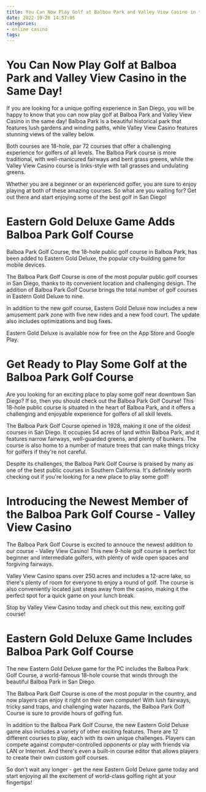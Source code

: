 ```yaml
---
title: You Can Now Play Golf at Balboa Park and Valley View Casino in the Same Day!
date: 2022-10-28 14:57:05
categories:
- online casino
tags:
---
```



#  You Can Now Play Golf at Balboa Park and Valley View Casino in the Same Day!

If you are looking for a unique golfing experience in San Diego, you will be happy to know that you can now play golf at Balboa Park and Valley View Casino in the same day! Balboa Park is a beautiful historical park that features lush gardens and winding paths, while Valley View Casino features stunning views of the valley below.

Both courses are 18-hole, par 72 courses that offer a challenging experience for golfers of all levels. The Balboa Park course is more traditional, with well-manicured fairways and bent grass greens, while the Valley View Casino course is links-style with tall grasses and undulating greens.

Whether you are a beginner or an experienced golfer, you are sure to enjoy playing at both of these amazing courses. So what are you waiting for? Get out there and start enjoying some of the best golf in San Diego!

#  Eastern Gold Deluxe Game Adds Balboa Park Golf Course

Balboa Park Golf Course, the 18-hole public golf course in Balboa Park, has been added to Eastern Gold Deluxe, the popular city-building game for mobile devices.

The Balboa Park Golf Course is one of the most popular public golf courses in San Diego, thanks to its convenient location and challenging design. The addition of Balboa Park Golf Course brings the total number of golf courses in Eastern Gold Deluxe to nine.

In addition to the new golf course, Eastern Gold Deluxe now includes a new amusement park zone with five new rides and a new food court. The update also includes optimizations and bug fixes.

Eastern Gold Deluxe is available now for free on the App Store and Google Play.

#  Get Ready to Play Some Golf at the Balboa Park Golf Course

Are you looking for an exciting place to play some golf near downtown San Diego? If so, then you should check out the Balboa Park Golf Course! This 18-hole public course is situated in the heart of Balboa Park, and it offers a challenging and enjoyable experience for golfers of all skill levels.

The Balboa Park Golf Course opened in 1928, making it one of the oldest courses in San Diego. It occupies 54 acres of land within Balboa Park, and it features narrow fairways, well-guarded greens, and plenty of bunkers. The course is also home to a number of mature trees that can make things tricky for golfers if they're not careful.

Despite its challenges, the Balboa Park Golf Course is praised by many as one of the best public courses in Southern California. It's definitely worth checking out if you're looking for a new place to play some golf!

#  Introducing the Newest Member of the Balboa Park Golf Course - Valley View Casino

The Balboa Park Golf Course is excited to annouce the newest addition to our course - Valley View Casino! This new 9-hole golf course is perfect for beginner and intermediate golfers, with plenty of wide open spaces and forgiving fairways.

Valley View Casino spans over 250 acres and includes a 12-acre lake, so there's plenty of room for everyone to enjoy a round of golf. The course is also conveniently located just steps away from the casino, making it the perfect spot for a quick game on your lunch break.

Stop by Valley View Casino today and check out this new, exciting golf course!

#  Eastern Gold Deluxe Game Includes Balboa Park Golf Course

The new Eastern Gold Deluxe game for the PC includes the Balboa Park Golf Course, a world-famous 18-hole course that winds through the beautiful Balboa Park in San Diego.

The Balboa Park Golf Course is one of the most popular in the country, and now players can enjoy it right on their own computer! With lush fairways, tricky sand traps, and challenging water hazards, the Balboa Park Golf Course is sure to provide hours of golfing fun.

In addition to the Balboa Park Golf Course, the new Eastern Gold Deluxe game also includes a variety of other exciting features. There are 12 different courses to play, each with its own unique challenges. Players can compete against computer-controlled opponents or play with friends via LAN or Internet. And there's even a built-in course editor that allows players to create their own custom golf courses.

So don't wait any longer - get the new Eastern Gold Deluxe game today and start enjoying all the excitement of world-class golfing right at your fingertips!